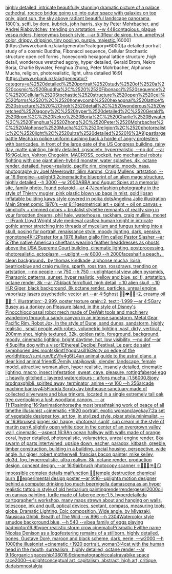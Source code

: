[highly detailed, intricate beautifully stunning dramatic picture of a palace, cathedral, rococo bridge going up into outer space with galaxies on top only, giant sun, the sky above radiant beautiful landscape panorama, 1800's, scifi, by dore, kubrick, john harris, sky by Peter Mohrbacher, and Andrei Riabovitchev, trending on artstation, --w 448](https://www.ebank.nz/aiartgenerator?category=highly%2520detailed%2C%2520intricate%2520beautifully%2520stunning%2520dramatic%2520picture%2520of%2520a%2520palace%2C%2520cathedral%2C%2520rococo%2520bridge%2520going%2520up%2520into%2520outer%2520space%2520with%2520galaxies%2520on%2520top%2520only%2C%2520giant%2520sun%2C%2520the%2520sky%2520above%2520radiant%2520beautiful%2520landscape%2520panorama%2C%25201800%27s%2C%2520scifi%2C%2520by%2520dore%2C%2520kubrick%2C%2520john%2520harris%2C%2520sky%2520by%2520Peter%2520Mohrbacher%2C%2520and%2520Andrei%2520Riabovitchev%2C%2520trending%2520on%2520artstation%2C%2520--w%2520448)[contagious, plague vespa riders, hieronymus bosch style, --ar 5:3](https://www.ebank.nz/aiartgenerator?category=contagious%2C%2520plague%2520vespa%2520riders%2C%2520hieronymus%2520bosch%2520style%2C%2520--ar%25205%3A3)[fleur de sirop. true. amethyst color, drippy. dripping. tiny pooling. purple. majestic.](https://www.ebank.nz/aiartgenerator?category=fleur%2520de%2520sirop.%2520true.%2520amethyst%2520color%2C%2520drippy.%2520dripping.%2520tiny%2520pooling.%2520purple.%2520majestic.)[6000](https://www.ebank.nz/aiartgenerator?category=6000)[a detailed portrait study of a cosmic Buddha,  Fibonacci sequence, Cellular Stochastic structure open cell forms , honeycomb hexagonal lattice structure ,high detail, wonderous wretched agony, hyper detailed, Gerald Brom, Nekro Borja, Charlie Bywater, Fenghua Zhong, Peter Mohrbacher, Alphonse Mucha, religion, photorealistic, light, ultra detailed 16:9](https://www.ebank.nz/aiartgenerator?category=a%2520detailed%2520portrait%2520study%2520of%2520a%2520cosmic%2520Buddha%2C%2520%2520Fibonacci%2520sequence%2C%2520Cellular%2520Stochastic%2520structure%2520open%2520cell%2520forms%2520%2C%2520honeycomb%2520hexagonal%2520lattice%2520structure%2520%2Chigh%2520detail%2C%2520wonderous%2520wretched%2520agony%2C%2520hyper%2520detailed%2C%2520Gerald%2520Brom%2C%2520Nekro%2520Borja%2C%2520Charlie%2520Bywater%2C%2520Fenghua%2520Zhong%2C%2520Peter%2520Mohrbacher%2C%2520Alphonse%2520Mucha%2C%2520religion%2C%2520photorealistic%2C%2520light%2C%2520ultra%2520detailed%252016%3A9)[past](https://www.ebank.nz/aiartgenerator?category=past)[large battle Mecha in police uniform pushing back a horde of angry protesters with barricades, in front of the large gate of the US Congress building, rainy day, matte painting, highly detailed, cgsociety, hyperrealistic, --no dof, --ar 16:9](https://www.ebank.nz/aiartgenerator?category=large%2520battle%2520Mecha%2520in%2520police%2520uniform%2520pushing%2520back%2520a%2520horde%2520of%2520angry%2520protesters%2520with%2520barricades%2C%2520in%2520front%2520of%2520the%2520large%2520gate%2520of%2520the%2520US%2520Congress%2520building%2C%2520rainy%2520day%2C%2520matte%2520painting%2C%2520highly%2520detailed%2C%2520cgsociety%2C%2520hyperrealistic%2C%2520--no%2520dof%2C%2520--ar%252016%3A9)[GoLion, Voltron Chogokin, MACROSS, cockpit, two mechanical robots fighting with one giant alien-hybrid monster, water splashes, 4k, octane render, detailed, hyper-realistic, pacific rim, cinematic, moody, nasa, photography by Joel Meyerowitz, Slim Aarons, Craig Mullens, artstation, --ar 16:9](https://www.ebank.nz/aiartgenerator?category=GoLion%2C%2520Voltron%2520Chogokin%2C%2520MACROSS%2C%2520cockpit%2C%2520two%2520mechanical%2520robots%2520fighting%2520with%2520one%2520giant%2520alien-hybrid%2520monster%2C%2520water%2520splashes%2C%25204k%2C%2520octane%2520render%2C%2520detailed%2C%2520hyper-realistic%2C%2520pacific%2520rim%2C%2520cinematic%2C%2520moody%2C%2520nasa%2C%2520photography%2520by%2520Joel%2520Meyerowitz%2C%2520Slim%2520Aarons%2C%2520Craig%2520Mullens%2C%2520artstation%2C%2520--ar%252016%3A9)[engine](https://www.ebank.nz/aiartgenerator?category=engine)[--uplight](https://www.ebank.nz/aiartgenerator?category=--uplight)[3:2](https://www.ebank.nz/aiartgenerator?category=3%3A2)[cinematic](https://www.ebank.nz/aiartgenerator?category=cinematic)[the blueprint of an alien mage structure, highly detailed --h 3000 --w 2000](https://www.ebank.nz/aiartgenerator?category=the%2520blueprint%2520of%2520an%2520alien%2520mage%2520structure%2C%2520highly%2520detailed%2520--h%25203000%2520--w%25202000)[ABBA and August Spies at a memorial site, family photo, found polaroid --ar 4:7](https://www.ebank.nz/aiartgenerator?category=ABBA%2520and%2520August%2520Spies%2520at%2520a%2520memorial%2520site%2C%2520family%2520photo%2C%2520found%2520polaroid%2520--ar%25204%3A7)[Jean](https://www.ebank.nz/aiartgenerator?category=Jean)[fashion photography in the style of Thierry mugler, pink plastic blown up bags in mist, gold lips](https://www.ebank.nz/aiartgenerator?category=fashion%2520photography%2520in%2520the%2520style%2520of%2520Thierry%2520mugler%2C%2520pink%2520plastic%2520blown%2520up%2520bags%2520in%2520mist%2C%2520gold%2520lips)[an inflatable building kaws style covered in polka dots](https://www.ebank.nz/aiartgenerator?category=an%2520inflatable%2520building%2520kaws%2520style%2520covered%2520in%2520polka%2520dots)[Angelina Jolie illustration Main Street comic 1970’s --ar 8:11](https://www.ebank.nz/aiartgenerator?category=Angelina%2520Jolie%2520illustration%2520Main%2520Street%2520comic%25201970%E2%80%99s%2520--ar%25208%3A11)[geometrical art + paint + oil on canvas + simplicity + dimmed colors + brutalist style](https://www.ebank.nz/aiartgenerator?category=geometrical%2520art%2520%2B%2520paint%2520%2B%2520oil%2520on%2520canvas%2520%2B%2520simplicity%2520%2B%2520dimmed%2520colors%2520%2B%2520brutalist%2520style)[the remnants of reality sing in your forgotten dreams, phil hale, waterhouse, rackham, craig mullins, monet --ll](https://www.ebank.nz/aiartgenerator?category=the%2520remnants%2520of%2520reality%2520sing%2520in%2520your%2520forgotten%2520dreams%2C%2520phil%2520hale%2C%2520waterhouse%2C%2520rackham%2C%2520craig%2520mullins%2C%2520monet%2520--ll)[Frank Lloyd Wright style medieval castle](https://www.ebank.nz/aiartgenerator?category=Frank%2520Lloyd%2520Wright%2520style%2520medieval%2520castle)[a human knight in intricate gothic armor stretching into threads of mycelium and fungus turning into a skull, posing for portrait, renaissance style, moody lighting, dark, pensive, monotone](https://www.ebank.nz/aiartgenerator?category=a%2520human%2520knight%2520in%2520intricate%2520gothic%2520armor%2520stretching%2520into%2520threads%2520of%2520mycelium%2520and%2520fungus%2520turning%2520into%2520a%2520skull%2C%2520posing%2520for%2520portrait%2C%2520renaissance%2520style%2C%2520moody%2520lighting%2C%2520dark%2C%2520pensive%2C%2520monotone)[4K](https://www.ebank.nz/aiartgenerator?category=4K)[::2](https://www.ebank.nz/aiartgenerator?category=%3A%3A2)[Poster for a 1976 Italian giallo film called Pastor Slasher --ar 5:7](https://www.ebank.nz/aiartgenerator?category=Poster%2520for%2520a%25201976%2520Italian%2520giallo%2520film%2520called%2520Pastor%2520Slasher%2520--ar%25205%3A7)[the native American chieftans wearing feather headdresses as ghosts above the USA Supreme Court building, cinematic lighting, postprocessing, photorealistic, ectoplasm, --uplight --w 6000 --h 2000](https://www.ebank.nz/aiartgenerator?category=the%2520native%2520American%2520chieftans%2520wearing%2520feather%2520headdresses%2520as%2520ghosts%2520above%2520the%2520USA%2520Supreme%2520Court%2520building%2C%2520cinematic%2520lighting%2C%2520postprocessing%2C%2520photorealistic%2C%2520ectoplasm%2C%2520--uplight%2520--w%25206000%2520--h%25202000)[faces](https://www.ebank.nz/aiartgenerator?category=faces)[half a peach，clean background，by thomas kindkade, alphonse mucha, loish, beatriceblue and craig mullins, sparth, ross tran, rossdraws, trending on artstation, --no people --w 750 --h 750 --uplight](https://www.ebank.nz/aiartgenerator?category=half%2520a%2520peach%EF%BC%8Cclean%2520background%EF%BC%8Cby%2520thomas%2520kindkade%2C%2520alphonse%2520mucha%2C%2520loish%2C%2520beatriceblue%2520and%2520craig%2520mullins%2C%2520sparth%2C%2520ross%2520tran%2C%2520rossdraws%2C%2520trending%2520on%2520artstation%2C%2520--no%2520people%2520--w%2520750%2520--h%2520750%2520--uplight)[aerial view alien pyramids, Pharaonic patterns, sunset, hyper realistic, yellow and blue, sci fi, artstation, octane render, 8k --ar 7:5](https://www.ebank.nz/aiartgenerator?category=aerial%2520view%2520alien%2520pyramids%2C%2520Pharaonic%2520patterns%2C%2520sunset%2C%2520hyper%2520realistic%2C%2520yellow%2520and%2520blue%2C%2520sci%2520fi%2C%2520artstation%2C%2520octane%2520render%2C%25208k%2520--ar%25207%3A5)[black ferrofluid, high detail, ::.10 alien skull, ::.10 H.R Giger, black background, 8k octane render, particles, unreal engine, vapor](https://www.ebank.nz/aiartgenerator?category=black%2520ferrofluid%2C%2520high%2520detail%2C%2520%3A%3A.10%2520alien%2520skull%2C%2520%3A%3A.10%2520H.R%2520Giger%2C%2520black%2520background%2C%25208k%2520octane%2520render%2C%2520particles%2C%2520unreal%2520engine%2C%2520vapor)[lazy lasers psychedelic vector art --ar 4:5](https://www.ebank.nz/aiartgenerator?category=lazy%2520lasers%2520psychedelic%2520vector%2520art%2520--ar%25204%3A5)[ghost 🦷👄👁🪫🦴::2, creamy oil 🧀🍼::1, illustration::-2.999, poster texture grain::2, text::-1.999 —ar 4:5](https://www.ebank.nz/aiartgenerator?category=ghost%2520%F0%9F%A6%B7%F0%9F%91%84%F0%9F%91%81%F0%9F%AA%AB%F0%9F%A6%B4%3A%3A2%2C%2520creamy%2520oil%2520%F0%9F%A7%80%F0%9F%8D%BC%3A%3A1%2C%2520illustration%3A%3A-2.999%2C%2520poster%2520texture%2520grain%3A%3A2%2C%2520text%3A%3A-1.999%2520%E2%80%94ar%25204%3A5)[Gary Busey as a donkey on Pleasure Island, in the style of Disney's Pinocchio](https://www.ebank.nz/aiartgenerator?category=Gary%2520Busey%2520as%2520a%2520donkey%2520on%2520Pleasure%2520Island%2C%2520in%2520the%2520style%2520of%2520Disney%27s%2520Pinocchio)[colossal robot mech made of DeWalt tools and machinery wandering through a sandy canyon in an intense sandstorm. Metal Gear, Pacific Rim, Robot Jox, In the style of Dune, sand dunes, sandstorm, highly realistic , small people with robes, volumetric lighting, vast, dirty, vertical , 200mm shot, highly textured, 32k, golden ratio, foreground, background, moody, cinematic lighting, bright daytime, hot, low visibility, —no dof —ar 4:5](https://www.ebank.nz/aiartgenerator?category=colossal%2520robot%2520mech%2520made%2520of%2520DeWalt%2520tools%2520and%2520machinery%2520wandering%2520through%2520a%2520sandy%2520canyon%2520in%2520an%2520intense%2520sandstorm.%2520Metal%2520Gear%2C%2520Pacific%2520Rim%2C%2520Robot%2520Jox%2C%2520In%2520the%2520style%2520of%2520Dune%2C%2520sand%2520dunes%2C%2520sandstorm%2C%2520highly%2520realistic%2520%2C%2520small%2520people%2520with%2520robes%2C%2520volumetric%2520lighting%2C%2520vast%2C%2520dirty%2C%2520vertical%2520%2C%2520200mm%2520shot%2C%2520highly%2520textured%2C%252032k%2C%2520golden%2520ratio%2C%2520foreground%2C%2520background%2C%2520moody%2C%2520cinematic%2520lighting%2C%2520bright%2520daytime%2C%2520hot%2C%2520low%2520visibility%2C%2520%E2%80%94no%2520dof%2520%E2%80%94ar%25204%3A5)[uplift](https://www.ebank.nz/aiartgenerator?category=uplift)[a dog with a visor](https://www.ebank.nz/aiartgenerator?category=a%2520dog%2520with%2520a%2520visor)[1](https://www.ebank.nz/aiartgenerator?category=1)[Ethereal Decibel Festival, Le parc de saint symphorien des monts](https://www.ebank.nz/aiartgenerator?category=Ethereal%2520Decibel%2520Festival%2C%2520Le%2520parc%2520de%2520saint%2520symphorien%2520des%2520monts)[klimt](https://www.ebank.nz/aiartgenerator?category=klimt)[1](https://www.ebank.nz/aiartgenerator?category=1)[Yggdrasill](https://www.ebank.nz/aiartgenerator?category=Yggdrasill)[16:9](https://www.ebank.nz/aiartgenerator?category=16%3A9)[city on edge of the world](https://www.ebank.nz/aiartgenerator?category=city%2520on%2520edge%2520of%2520the%2520world)[<https://s.mj.run/EzVfv4g6fL4>](https://www.ebank.nz/aiartgenerator?category=%3Chttps%3A//s.mj.run/EzVfv4g6fL4%3E)[an animal guide to the astral plane, a dear kind animal friend](https://www.ebank.nz/aiartgenerator?category=an%2520animal%2520guide%2520to%2520the%2520astral%2520plane%2C%2520a%2520dear%2520kind%2520animal%2520friend)[5:7](https://www.ebank.nz/aiartgenerator?category=5%3A7)[emily ratajkowski, slender, landscape, female model, attractive woman,alien, hyper realistic, insanely detailed, cinematic lighting, macro, insect infestation, sweat, cave, pleasure, rotting](https://www.ebank.nz/aiartgenerator?category=emily%2520ratajkowski%2C%2520slender%2C%2520landscape%2C%2520female%2520model%2C%2520attractive%2520woman%2Calien%2C%2520hyper%2520realistic%2C%2520insanely%2520detailed%2C%2520cinematic%2520lighting%2C%2520macro%2C%2520insect%2520infestation%2C%2520sweat%2C%2520cave%2C%2520pleasure%2C%2520rotting)[fabergé egg :: heavily glitched :: layered watercolours :: alfons mucha ::1.5](https://www.ebank.nz/aiartgenerator?category=faberg%C3%A9%2520egg%2520%3A%3A%2520heavily%2520glitched%2520%3A%3A%2520layered%2520watercolours%2520%3A%3A%2520alfons%2520mucha%2520%3A%3A1.5)[600](https://www.ebank.nz/aiartgenerator?category=600)[0.8](https://www.ebank.nz/aiartgenerator?category=0.8)[joey brodnax](https://www.ebank.nz/aiartgenerator?category=joey%2520brodnax)[ghibli, spirited away, terminator, anime --w 160 --h 256](https://www.ebank.nz/aiartgenerator?category=ghibli%2C%2520spirited%2520away%2C%2520terminator%2C%2520anime%2520--w%2520160%2520--h%2520256)[arcade machine banksy](https://www.ebank.nz/aiartgenerator?category=arcade%2520machine%2520banksy)[4:5](https://www.ebank.nz/aiartgenerator?category=4%3A5)[Florida Scrub Jay birdhouse sanctuary made of collected silverware and blue trinkets, located in a single extremely tall oak tree overlooking a lush woodland canopy. — ar 11:17](https://www.ebank.nz/aiartgenerator?category=Florida%2520Scrub%2520Jay%2520birdhouse%2520sanctuary%2520made%2520of%2520collected%2520silverware%2520and%2520blue%2520trinkets%2C%2520located%2520in%2520a%2520single%2520extremely%2520tall%2520oak%2520tree%2520overlooking%2520a%2520lush%2520woodland%2520canopy.%2520%E2%80%94%2520ar%252011%3A17)[painting](https://www.ebank.nz/aiartgenerator?category=painting)[“](https://www.ebank.nz/aiartgenerator?category=%E2%80%9C)[16:9](https://www.ebank.nz/aiartgenerator?category=16%3A9)[animation](https://www.ebank.nz/aiartgenerator?category=animation)[horse](https://www.ebank.nz/aiartgenerator?category=horse)[the most breathtaking work of peace of all time](https://www.ebank.nz/aiartgenerator?category=the%2520most%2520breathtaking%2520work%2520of%2520peace%2520of%2520all%2520time)[the illusionist +cinematic +1920 portrait, exotic woman](https://www.ebank.nz/aiartgenerator?category=the%2520illusionist%2520%2Bcinematic%2520%2B1920%2520portrait%2C%2520exotic%2520woman)[clay](https://www.ebank.nz/aiartgenerator?category=clay)[okay](https://www.ebank.nz/aiartgenerator?category=okay)[7:2](https://www.ebank.nz/aiartgenerator?category=7%3A2)[a set of vegetable designer toy, art toy ,in stylized style, pixar style,minimalist, --ar 16:9](https://www.ebank.nz/aiartgenerator?category=a%2520set%2520of%2520vegetable%2520designer%2520toy%2C%2520art%2520toy%2520%2Cin%2520stylized%2520style%2C%2520pixar%2520style%2Cminimalist%2C%2520--ar%252016%3A9)[bruised ginger kid, happy, photoreal, sunlit, sun cream in the style of martin parr](https://www.ebank.nz/aiartgenerator?category=bruised%2520ginger%2520kid%2C%2520happy%2C%2520photoreal%2C%2520sunlit%2C%2520sun%2520cream%2520in%2520the%2520style%2520of%2520martin%2520parr)[A slightly open white door in the center of an overgrown valley wall, cinematic --aspect 16:9](https://www.ebank.nz/aiartgenerator?category=A%2520slightly%2520open%2520white%2520door%2520in%2520the%2520center%2520of%2520an%2520overgrown%2520valley%2520wall%2C%2520cinematic%2520--aspect%252016%3A9)[An ocean hallway with walls made of orange coral, hyper detailed, photorealistic, volumetrics, unreal engine render, 8k](https://www.ebank.nz/aiartgenerator?category=An%2520ocean%2520hallway%2520with%2520walls%2520made%2520of%2520orange%2520coral%2C%2520hyper%2520detailed%2C%2520photorealistic%2C%2520volumetrics%2C%2520unreal%2520engine%2520render%2C%25208k)[a swarm of parts intertwined, upside down, escher, paradox, kitbash, greeble, timber construction, building in a building, social housing, perspective, wide angle, h.r giger, robert motherwell, francias bacon painter, mike kelley, clo3d, fog, hyperrealistic, ultra realism, 8k, octane render, production design, concept design, --ar 16:9](https://www.ebank.nz/aiartgenerator?category=a%2520swarm%2520of%2520parts%2520intertwined%2C%2520upside%2520down%2C%2520escher%2C%2520paradox%2C%2520kitbash%2C%2520greeble%2C%2520timber%2520construction%2C%2520building%2520in%2520a%2520building%2C%2520social%2520housing%2C%2520perspective%2C%2520wide%2520angle%2C%2520h.r%2520giger%2C%2520robert%2520motherwell%2C%2520francias%2520bacon%2520painter%2C%2520mike%2520kelley%2C%2520clo3d%2C%2520fog%2C%2520hyperrealistic%2C%2520ultra%2520realism%2C%25208k%2C%2520octane%2520render%2C%2520production%2520design%2C%2520concept%2520design%2C%2520--ar%252016%3A9)[airbrush photocopy scanner ⚛️💮🧮🎀🪅🧸🪞impossible complex details malfunction 🧊🧂temple destruction chemical burn 🪫🔌experimental design poster —ar 9:16](https://www.ebank.nz/aiartgenerator?category=airbrush%2520photocopy%2520scanner%2520%E2%9A%9B%EF%B8%8F%F0%9F%92%AE%F0%9F%A7%AE%F0%9F%8E%80%F0%9F%AA%85%F0%9F%A7%B8%F0%9F%AA%9Eimpossible%2520complex%2520details%2520malfunction%2520%F0%9F%A7%8A%F0%9F%A7%82temple%2520destruction%2520chemical%2520burn%2520%F0%9F%AA%AB%F0%9F%94%8Cexperimental%2520design%2520poster%2520%E2%80%94ar%25209%3A16)[--uplight](https://www.ebank.nz/aiartgenerator?category=--uplight)[a motion designer behind a computer drinking too much beer](https://www.ebank.nz/aiartgenerator?category=a%2520motion%2520designer%2520behind%2520a%2520computer%2520drinking%2520too%2520much%2520beer)[nigella damascena as an hyper realistic tattoo in style of old herbarium painting](https://www.ebank.nz/aiartgenerator?category=nigella%2520damascena%2520as%2520an%2520hyper%2520realistic%2520tattoo%2520in%2520style%2520of%2520old%2520herbarium%2520painting)[render](https://www.ebank.nz/aiartgenerator?category=render)[render](https://www.ebank.nz/aiartgenerator?category=render)[gesell](https://www.ebank.nz/aiartgenerator?category=gesell)[2000](https://www.ebank.nz/aiartgenerator?category=2000)[oil on canvas painting, turtle made of faberge egg::1.5, hyperdetailed](https://www.ebank.nz/aiartgenerator?category=oil%2520on%2520canvas%2520painting%2C%2520turtle%2520made%2520of%2520faberge%2520egg%3A%3A1.5%2C%2520hyperdetailed)[a cartographer's workshop, many maps strewn about and hanging on walls, telescope, ink and quill, optical devices, sextant, compass, measuring tools, globe, Dramatic Lighting, Epic composition, Wide angle, by Miyazaki, Nausicaa Ghibli, Breath of The Wild --w 896 --h 2304](https://www.ebank.nz/aiartgenerator?category=a%2520cartographer%27s%2520workshop%2C%2520many%2520maps%2520strewn%2520about%2520and%2520hanging%2520on%2520walls%2C%2520telescope%2C%2520ink%2520and%2520quill%2C%2520optical%2520devices%2C%2520sextant%2C%2520compass%2C%2520measuring%2520tools%2C%2520globe%2C%2520Dramatic%2520Lighting%2C%2520Epic%2520composition%2C%2520Wide%2520angle%2C%2520by%2520Miyazaki%2C%2520Nausicaa%2520Ghibli%2C%2520Breath%2520of%2520The%2520Wild%2520--w%2520896%2520--h%25202304)[Watercolor style smudge background,blue, --h 540 --vibe](https://www.ebank.nz/aiartgenerator?category=Watercolor%2520style%2520smudge%2520background%2Cblue%2C%2520--h%2520540%2520--vibe)[a family of eggs playing badminton](https://www.ebank.nz/aiartgenerator?category=a%2520family%2520of%2520eggs%2520playing%2520badminton)[16:9](https://www.ebank.nz/aiartgenerator?category=16%3A9)[hyper realistic storm crow cinematic](https://www.ebank.nz/aiartgenerator?category=hyper%2520realistic%2520storm%2520crow%2520cinematic)[Prismatic Evil](https://www.ebank.nz/aiartgenerator?category=Prismatic%2520Evil)[the name Nicolas Denison as a logo](https://www.ebank.nz/aiartgenerator?category=the%2520name%2520Nicolas%2520Denison%2520as%2520a%2520logo)[festering remains of a stillborn, highly detailed, bones, Gustave Doré, maroon and black scheme, dark, eerie, —w2000 —h 1000](https://www.ebank.nz/aiartgenerator?category=festering%2520remains%2520of%2520a%2520stillborn%2C%2520highly%2520detailed%2C%2520bones%2C%2520Gustave%2520Dor%C3%A9%2C%2520maroon%2520and%2520black%2520scheme%2C%2520dark%2C%2520eerie%2C%2520%E2%80%94w2000%2520%E2%80%94h%25201000)[the illusionist +cinematic +1920 portrait, woman](https://www.ebank.nz/aiartgenerator?category=the%2520illusionist%2520%2Bcinematic%2520%2B1920%2520portrait%2C%2520woman)[3:4](https://www.ebank.nz/aiartgenerator?category=3%3A4)[cat with the human head in the mouth, surrealism , highly detailed, octane render --ar 9:16](https://www.ebank.nz/aiartgenerator?category=cat%2520with%2520the%2520human%2520head%2520in%2520the%2520mouth%2C%2520surrealism%2520%2C%2520highly%2520detailed%2C%2520octane%2520render%2520--ar%25209%3A16)[organic spaceship](https://www.ebank.nz/aiartgenerator?category=organic%2520spaceship)[1080](https://www.ebank.nz/aiartgenerator?category=1080)[16:9](https://www.ebank.nz/aiartgenerator?category=16%3A9)[cinematographic](https://www.ebank.nz/aiartgenerator?category=cinematographic)[calatrava](https://www.ebank.nz/aiartgenerator?category=calatrava)[bike space race](https://www.ebank.nz/aiartgenerator?category=bike%2520space%2520race)[2000](https://www.ebank.nz/aiartgenerator?category=2000)[--uplight](https://www.ebank.nz/aiartgenerator?category=--uplight)[conceptual art,  capitalism, abstract, high art, critique, dadaism](https://www.ebank.nz/aiartgenerator?category=conceptual%2520art%2C%2520%2520capitalism%2C%2520abstract%2C%2520high%2520art%2C%2520critique%2C%2520dadaism)[nostalgia](https://www.ebank.nz/aiartgenerator?category=nostalgia)